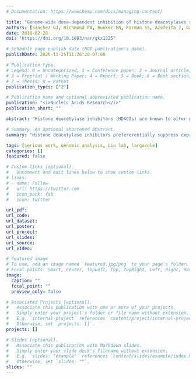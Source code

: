 ```yaml
---
# Documentation: https://wowchemy.com/docs/managing-content/

title: "Genome-wide dose-dependent inhibition of histone deacetylases studies reveal their roles in enhancer remodeling and suppression of oncogenic super-enhancers"
authors: [Sanchez GJ, Richmond PA, Bunker EN, Karman SS, Azofeifa J, Garnett AT, Xu Q, Wheeler GE, Toomey CM, Zhang Q, Dowell RD, Liu X]
date: 2018-02-28
doi: "https://doi.org/10.1093/nar/gkx1225"

# Schedule page publish date (NOT publication's date).
publishDate: 2020-11-25T11:26:20-07:00

# Publication type.
# Legend: 0 = Uncategorized; 1 = Conference paper; 2 = Journal article;
# 3 = Preprint / Working Paper; 4 = Report; 5 = Book; 6 = Book section;
# 7 = Thesis; 8 = Patent
publication_types: ["2"]

# Publication name and optional abbreviated publication name.
publication: "<i>Nucleic Acids Research</i>"
publication_short: ""

abstract: "Histone deacetylase inhibitors (HDACIs) are known to alter gene expression by both up- and down-regulation of protein-coding genes in normal and cancer cells. However, the exact regulatory mechanisms of action remain uncharacterized. Here we investigated genome wide dose-dependent epigenetic and transcriptome changes in response to HDACI largazole in a transformed and a non-transformed cell line. Exposure to low nanomolar largazole concentrations (<GI50) predominantly resulted in upregulation of gene transcripts whereas higher largazole doses (≥GI50) triggered a general decrease in mRNA accumulation. Largazole induces elevation of histone H3 acetylation at Lys-9 and Lys-27 along many gene bodies but does not correlate with up- or down-regulation of the associated transcripts. A higher dose of largazole results in more RNA polymerase II pausing at the promoters of actively transcribed genes and cell death. The most prevalent changes associated with transcriptional regulation occur at distal enhancer elements. Largazole promotes H3K27 acetylation at a subset of poised enhancers and unexpectedly, we also found active enhancers that become decommissioned in a dose and cell type-dependent manner. In particular, largazole decreases RNA polymerase II accumulation at super-enhancers (SEs) and preferentially suppresses SE-driven transcripts that are associated with oncogenic activities in transformed cells."

# Summary. An optional shortened abstract.
summary: "Histone deacetylase inhibitors prefererentially suppress expression super-enhancer-driven genes, which are associated with cancer."

tags: [serious work, genomic analysis, Liu lab, largazole]
categories: []
featured: false

# Custom links (optional).
#   Uncomment and edit lines below to show custom links.
# links:
# - name: Follow
#   url: https://twitter.com
#   icon_pack: fab
#   icon: twitter

url_pdf:
url_code:
url_dataset:
url_poster:
url_project:
url_slides:
url_source:
url_video:

# Featured image
# To use, add an image named `featured.jpg/png` to your page's folder. 
# Focal points: Smart, Center, TopLeft, Top, TopRight, Left, Right, BottomLeft, Bottom, BottomRight.
image:
  caption: ""
  focal_point: ""
  preview_only: false

# Associated Projects (optional).
#   Associate this publication with one or more of your projects.
#   Simply enter your project's folder or file name without extension.
#   E.g. `internal-project` references `content/project/internal-project/index.md`.
#   Otherwise, set `projects: []`.
projects: []

# Slides (optional).
#   Associate this publication with Markdown slides.
#   Simply enter your slide deck's filename without extension.
#   E.g. `slides: "example"` references `content/slides/example/index.md`.
#   Otherwise, set `slides: ""`.
slides: ""
---
```

